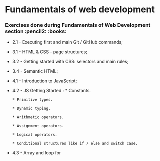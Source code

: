 <h1>Fundamentals of web development 

<h3>Exercises done during Fundamentals of Web Development section :pencil2:	:books:	 </h3>


* 2.1 - Executing first and main Git / GitHub commands;
* 3.1 - HTML & CSS - page structures;
* 3.2 - Getting started with CSS: selectors and main rules;
* 3.4 - Semantic HTML;
* 4.1 - Introduction to JavaScript;
* 4.2 - JS Getting Started : 
      * Constants.
      
      * Primitive types.
      
      * Dynamic typing.
     
      * Arithmetic operators.
      
      * Assignment operators.

      * Logical operators.
      
      * Conditional structures like if / else and switch case.
* 4.3 - Array and loop for
